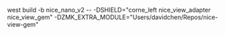 west build -b nice_nano_v2 -- -DSHIELD="corne_left nice_view_adapter nice_view_gem"  -DZMK_EXTRA_MODULE="Users/davidchen/Repos/nice-view-gem" 